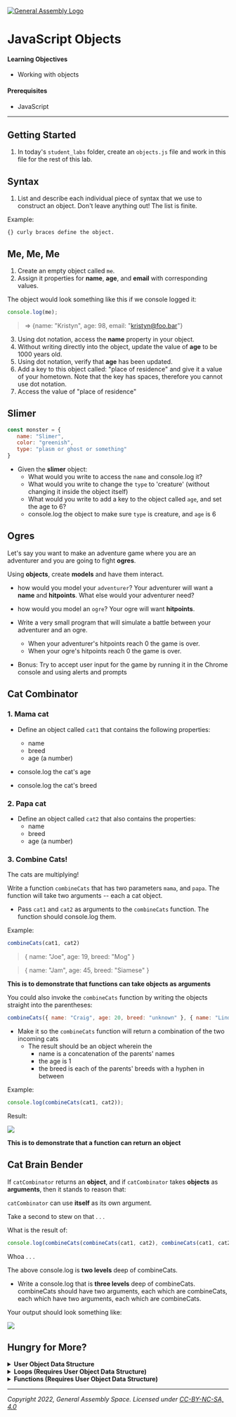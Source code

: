 [![General Assembly Logo](https://ga-dash.s3.amazonaws.com/production/assets/logo-9f88ae6c9c3871690e33280fcf557f33.png)](https://generalassemb.ly)

# JavaScript Objects

#### Learning Objectives

- Working with objects

#### Prerequisites

- JavaScript

---

## Getting Started

1. In today's `student_labs` folder, create an `objects.js` file and work in this file for the rest of this lab.

## Syntax 

1. List and describe each individual piece of syntax that we use to construct an object. Don't leave anything out! The list is finite.

Example:

```
{} curly braces define the object.
```

## Me, Me, Me

1. Create an empty object called `me`.
2. Assign it properties for **name**, **age**, and **email** with corresponding values.

The object would look something like this if we console logged it:

```javascript
console.log(me);
```

> => {name: "Kristyn", age: 98, email: "kristyn@foo.bar"}

3. Using dot notation, access the **name** property in your object.
4. Without writing directly into the object, update the value of **age** to be 1000 years old.
5. Using dot notation, verify that **age** has been updated.
6. Add a key to this object called: "place of residence" and give it a value of your hometown. Note that the key has spaces, therefore you cannot use dot notation.
6. Access the value of "place of residence"

## Slimer 

```javascript
const monster = {
   name: "Slimer",
   color: "greenish",
   type: "plasm or ghost or something"
}
```

* Given the **slimer** object:
    - What would you write to access the `name` and console.log it?
    - What would you write to change the `type` to 'creature' (without changing it inside the object itself)
    - What would you write to add a key to the object called `age`, and set the age to 6?
    - console.log the object to make sure `type` is creature, and `age` is 6

## Ogres 

Let's say you want to make an adventure game where you are an adventurer and you are going to fight **ogres**.

Using **objects**, create **models** and have them interact.

- how would you model your `adventurer`? Your adventurer will want a **name** and **hitpoints**. What else would your adventurer need?
- how would you model an `ogre`? Your ogre will want **hitpoints**.

- Write a very small program that will simulate a battle between your adventurer and an ogre.
	- When your adventurer's hitpoints reach 0 the game is over.
	- When your ogre's hitpoints reach 0 the game is over.

- Bonus: Try to accept user input for the game by running it in the Chrome console and using alerts and prompts 

## Cat Combinator 

### 1. Mama cat
- Define an object called `cat1` that contains the following properties:
	- name
	- breed
	- age (a number)

- console.log the cat's age
- console.log the cat's breed


### 2. Papa cat
- Define an object called `cat2` that also contains the properties:
	- name
	- breed
	- age (a number)


### 3. Combine Cats!

The cats are multiplying!

Write a function `combineCats` that has two parameters `mama`, and `papa`. The function will take two arguments -- each a cat object.

- Pass `cat1` and `cat2` as arguments to the `combineCats` function. The function should console.log them.

Example:

```javascript
combineCats(cat1, cat2)
```

> { name: "Joe", age: 19, breed: "Mog" }

> { name: "Jam", age: 45, breed: "Siamese" }


**This is to demonstrate that functions can take objects as arguments**

You could also invoke the `combineCats` function by writing the objects straight into the parentheses:

```javascript
combineCats({ name: "Craig", age: 20, breed: "unknown" }, { name: "Linda", age: 20, breed: "undefined" });
```

- Make it so the `combineCats` function will return a combination of the two incoming cats
	- The result should be an object wherein the
		- name is a concatenation of the parents' names
		- the age is 1
		- the breed is each of the parents' breeds with a hyphen in between

Example:

```javascript
console.log(combineCats(cat1, cat2));
```

Result:

![](https://i.imgur.com/CEB2ire.png)

**This is to demonstrate that a function can return an object**

## Cat Brain Bender 

If `catCombinator` returns an **object**, and if `catCombinator` takes **objects** as **arguments**, then it stands to reason that:

`catCombinator` can use **itself** as its own argument.

Take a second to stew on that . . .

What is the result of:

```javascript
console.log(combineCats(combineCats(cat1, cat2), combineCats(cat1, cat2)));
```

Whoa . . .

The above console.log is **two levels** deep of combineCats.

- Write a console.log that is **three levels** deep of combineCats. combineCats should have two arguments, each which are combineCats, each which have two arguments, each which are combineCats.

Your output should look something like:

![](https://i.imgur.com/zuTzm5X.png)

## Hungry for More? 

<details><summary><strong>User Object Data Structure</strong></summary>

Let's set up an object data structure. Let's say we have a website that sells products, and we have a user of our website, and we want to store that user's data. The object data structure is a good way to organize the data from our user.

### 1. Make a user object

- Create an object called `user`.
- Write in to the object the key-value pairs for `name`, `email`, `age`, and `purchased`. Set the value of `purchased` to an empty array `[]`. Set the other values to whatever you would like.

### 2. Update the user

- Our user has changed his or her email address. Without changing the original `user` object, update the `email` value to a new email address.
- Our user has had a birthday! Without changing the original `user` object, increment the `age` value using the postfix operator. Hint: `age++`

### 3. Adding keys and values

You have decided to add your user's location to the data that you want to collect.

- Without changing the original `user` object, add a new key `location` to the object, and give it a value or some-or-other location (a string).

### 4. Shopaholic!

- Our user has purchased an item! They have purchased some "carbohydrates". Using `.push()`, add the string "carbohydrates" to the `purchased` array.
- Our user has purchased an item! They have purchased some "peace of mind". Using `.push()`, add the string "peace of mind" to the `purchased` array.
- Our user has purchased an item! They have purchased some "Merino jodhpurs". Using `.push()`, add the string "Merino jodhpurs" to the `purchased` array.
- Console.log just the "Merino jodhpurs" from the `purchased` array.

### 5. Object-within-object

You can add an object to an existing object in the same way that you can add any new key/value pair.
If we want to give our user a `friend` with a `name` and `age`, we could write:

```javascript
user.friend = {
	name: "Grace Hopper",
	age: 85
}
```

When we console.log `user`, we would see the `friend` object added to our user object.

- Write a `friend` object into your `user` object and give the friend a name, age, location, and purchased array (empty for now)

- Console.log just the friend's name
- Console.log just the friend's location
- CHANGE the friend's age to 55

### Extra &mdash; Even Hungrier? Figure it Out:

- The `friend` has purchased "The One Ring". Use `.push()` to add "The One Ring" to the friend's `purchased` array.
- The `friend` has purchased "A latte". Use `.push()` to add "A latte" to the friend's `purchased` array.
- Console.log just "A latte" from the friend's `purchased` array.
</details>

<details><summary><strong>Loops (Requires User Object Data Structure)</strong></summary>
- Write a _for loop_ that iterates over the User's `purchased` array (NOT the friend's purchased array), and prints each element to the console.
- Write a _for loop_ that iterates over the Friend's `purchased` array, and prints each element to the console.
</details>

<details><summary><strong>Functions (Requires User Object Data Structure)</strong></summary>
Write a single function `updateUser` that takes no parameters. When the function is run, it should:

- increment the user's age by 1
- make the user's name uppercase

The function does not need a `return` statement, it will merely modify the user object.
</details>

---

_Copyright 2022, General Assembly Space. Licensed under [CC-BY-NC-SA, 4.0](https://creativecommons.org/licenses/by-nc-sa/4.0/)_
